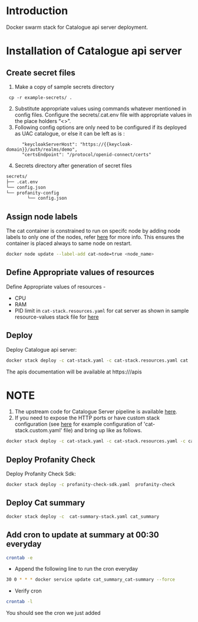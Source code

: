 # Introduction
Docker swarm stack for Catalogue api server deployment.

# Installation of Catalogue api server
## Create secret files
1. Make a copy of sample secrets directory 
```console
 cp -r example-secrets/ .
```
2. Substitute appropriate values using commands whatever mentioned in config files. Configure the secrets/.cat.env file with appropriate values in the place holders “<>”.
3. Following config options are only need to be configured if its deployed as UAC catalogue, or else it can 
   be left as is :
```
      "keycloakServerHost": "https://{{keycloak-domain}}/auth/realms/demo",
      "certsEndpoint": "/protocol/openid-connect/certs"
``` 
4. Secrets directory after generation of secret files
```sh
secrets/
├── .cat.env
└── config.json
└── profanity-config
        └── config.json

```
## Assign node labels
 The cat container is constrained to run on specifc node by adding node labels to only one of the nodes, refer [here](https://docs.docker.com/engine/swarm/services/#placement-constraints) for more info. This ensures the container is placed always to same node on restart.
```sh
docker node update --label-add cat-node=true <node_name>
```
## Define Appropriate values of resources

Define Appropriate values of resources -
- CPU 
- RAM 
- PID limit 
in `cat-stack.resources.yaml` for cat server as shown in sample resource-values stack file for [here](example-cat-stack.resources.yaml)

## Deploy
Deploy Catalogue api server:
```sh
docker stack deploy -c cat-stack.yaml -c cat-stack.resources.yaml cat
```
The apis documentation will be available at https://<cat-api-server-domain-name>/apis
# NOTE
1. The upstream code for Catalogue Server pipeline is available [here](https://github.com/datakaveri/iudx-catalogue-server).
2. If you need to expose the HTTP ports or have custom stack configuration (see [here](example-cat-stack.custom.yaml) for example configuration of 'cat-stack.custom.yaml' file)  and bring up like as follows.
```sh
docker stack deploy -c cat-stack.yaml -c cat-stack.resources.yaml -c cat-stack.custom.yaml cat
```

## Deploy Profanity Check

Deploy Profanity Check Sdk:
```sh
docker stack deploy -c profanity-check-sdk.yaml  profanity-check 
```

## Deploy Cat summary 

```sh 
docker stack deploy -c  cat-summary-stack.yaml cat_summary
```

## Add cron to update at summary at 00:30 everyday 

```sh 
crontab -e 
```

- Append the following line to run the cron everyday 

```sh 
30 0 * * * docker service update cat_summary_cat-summary --force
```
- Verify cron 

```sh 
crontab -l 
```
You should see the cron we just added